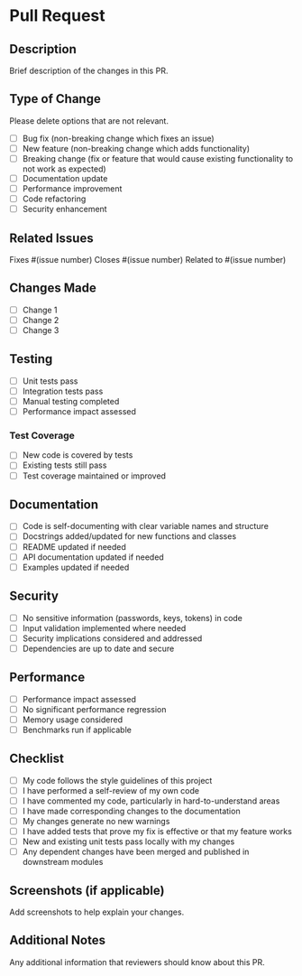 # Pull Request

## Description

Brief description of the changes in this PR.

## Type of Change

Please delete options that are not relevant.

- [ ] Bug fix (non-breaking change which fixes an issue)
- [ ] New feature (non-breaking change which adds functionality)
- [ ] Breaking change (fix or feature that would cause existing functionality to not work as expected)
- [ ] Documentation update
- [ ] Performance improvement
- [ ] Code refactoring
- [ ] Security enhancement

## Related Issues

Fixes #(issue number)
Closes #(issue number)
Related to #(issue number)

## Changes Made

- [ ] Change 1
- [ ] Change 2
- [ ] Change 3

## Testing

- [ ] Unit tests pass
- [ ] Integration tests pass
- [ ] Manual testing completed
- [ ] Performance impact assessed

### Test Coverage

- [ ] New code is covered by tests
- [ ] Existing tests still pass
- [ ] Test coverage maintained or improved

## Documentation

- [ ] Code is self-documenting with clear variable names and structure
- [ ] Docstrings added/updated for new functions and classes
- [ ] README updated if needed
- [ ] API documentation updated if needed
- [ ] Examples updated if needed

## Security

- [ ] No sensitive information (passwords, keys, tokens) in code
- [ ] Input validation implemented where needed
- [ ] Security implications considered and addressed
- [ ] Dependencies are up to date and secure

## Performance

- [ ] Performance impact assessed
- [ ] No significant performance regression
- [ ] Memory usage considered
- [ ] Benchmarks run if applicable

## Checklist

- [ ] My code follows the style guidelines of this project
- [ ] I have performed a self-review of my own code
- [ ] I have commented my code, particularly in hard-to-understand areas
- [ ] I have made corresponding changes to the documentation
- [ ] My changes generate no new warnings
- [ ] I have added tests that prove my fix is effective or that my feature works
- [ ] New and existing unit tests pass locally with my changes
- [ ] Any dependent changes have been merged and published in downstream modules

## Screenshots (if applicable)

Add screenshots to help explain your changes.

## Additional Notes

Any additional information that reviewers should know about this PR.
